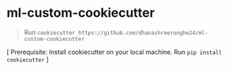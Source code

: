 # ml-custom-cookiecutter

 >Run  `cookiecutter https://github.com/dhanashreeronghe24/ml-custom-cookiecutter`

[ Prerequisite: Install cookiecutter on your local machine. Run `pip install cookiecutter` ]
